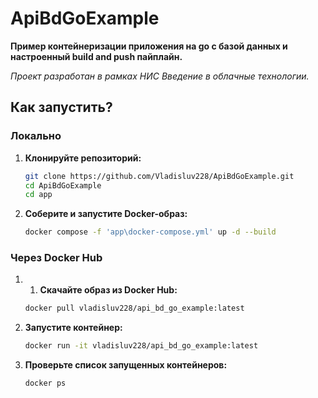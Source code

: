 # ApiBdGoExample

**Пример контейнеризации приложения на go с базой данных и настроенный build and push пайплайн.**

_Проект разработан в рамках НИС Введение в облачные технологии._

## Как запустить?

### Локально

1. **Клонируйте репозиторий:**

   ```bash
   git clone https://github.com/Vladisluv228/ApiBdGoExample.git
   cd ApiBdGoExample
   cd app
2. **Соберите и запустите Docker-образ:**

   ```bash
   docker compose -f 'app\docker-compose.yml' up -d --build

### Через Docker Hub

1. 1. **Скачайте образ из Docker Hub:**

   ```bash
   docker pull vladisluv228/api_bd_go_example:latest

2. **Запустите контейнер:**

   ```bash
   docker run -it vladisluv228/api_bd_go_example:latest

3. **Проверьте список запущенных контейнеров:**

   ```bash
   docker ps
